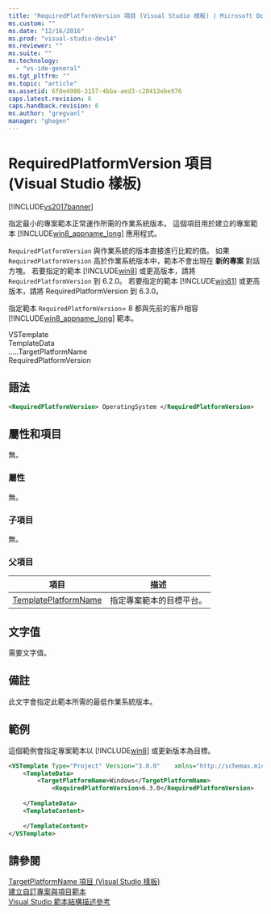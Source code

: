 ```yaml
---
title: "RequiredPlatformVersion 項目 (Visual Studio 樣板) | Microsoft Docs"
ms.custom: ""
ms.date: "12/16/2016"
ms.prod: "visual-studio-dev14"
ms.reviewer: ""
ms.suite: ""
ms.technology: 
  - "vs-ide-general"
ms.tgt_pltfrm: ""
ms.topic: "article"
ms.assetid: 6f0e4986-3157-4bba-aed3-c28413ebe976
caps.latest.revision: 6
caps.handback.revision: 6
ms.author: "gregvanl"
manager: "ghogen"
---
```

# RequiredPlatformVersion 項目 (Visual Studio 樣板)
[!INCLUDE[vs2017banner](../code-quality/includes/vs2017banner.md)]

指定最小的專案範本正常運作所需的作業系統版本。 這個項目用於建立的專案範本 [!INCLUDE[win8_appname_long](../debugger/includes/win8_appname_long_md.md)] 應用程式。  
  
 `RequiredPlatformVersion` 與作業系統的版本直接進行比較的值。 如果 `RequiredPlatformVersion` 高於作業系統版本中，範本不會出現在 **新的專案** 對話方塊。 若要指定的範本 [!INCLUDE[win8](../debugger/includes/win8_md.md)] 或更高版本，請將 `RequiredPlatformVersion` 到 6.2.0。 若要指定的範本 [!INCLUDE[win81](../debugger/includes/win81_md.md)] 或更高版本，請將 RequiredPlatformVersion 到 6.3.0。  
  
 指定範本 `RequiredPlatformVersion`\= 8 都與先前的客戶相容 [!INCLUDE[win8_appname_long](../debugger/includes/win8_appname_long_md.md)] 範本。  
  
 VSTemplate  
TemplateData  
…..TargetPlatformName  
RequiredPlatformVersion  
  
## 語法  
  
```xml  
<RequiredPlatformVersion> OperatingSystem </RequiredPlatformVersion>  
```  
  
## 屬性和項目  
 無。  
  
### 屬性  
 無。  
  
### 子項目  
 無。  
  
### 父項目  
  
|項目|描述|  
|--------|--------|  
|[TemplatePlatformName](../extensibility/templatedata-element-visual-studio-templates.md)|指定專案範本的目標平台。|  
  
## 文字值  
 需要文字值。  
  
## 備註  
 此文字會指定此範本所需的最低作業系統版本。  
  
## 範例  
 這個範例會指定專案範本以 [!INCLUDE[win8](../debugger/includes/win8_md.md)] 或更新版本為目標。  
  
```xml  
<VSTemplate Type="Project" Version="3.0.0"    xmlns="http://schemas.microsoft.com/developer/vstemplate/2005">  
    <TemplateData>  
        <TargetPlatformName>Windows</TargetPlatformName>  
            <RequiredPlatformVersion>6.3.0</RequiredPlatformVersion>  
  
    </TemplateData>  
    <TemplateContent>  
  
    </TemplateContent>  
</VSTemplate>  
```  
  
## 請參閱  
 [TargetPlatformName 項目 \(Visual Studio 樣板\)](../extensibility/targetplatformname-element-visual-studio-templates.md)   
 [建立自訂專案與項目範本](../ide/creating-project-and-item-templates.md)   
 [Visual Studio 範本結構描述參考](../extensibility/visual-studio-template-schema-reference.md)
